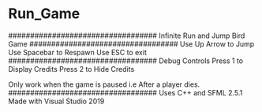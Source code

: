 # Run_Game
##################################
Infinite Run and Jump Bird Game
##################################
Use Up Arrow to Jump
Use Spacebar to Respawn
Use ESC to exit
##################################
Debug Controls
Press 1 to Display Credits
Press 2 to Hide Credits

Only work when the game is paused i.e After a player dies.
##################################
Uses C++ and SFML 2.5.1
Made with Visual Studio 2019
